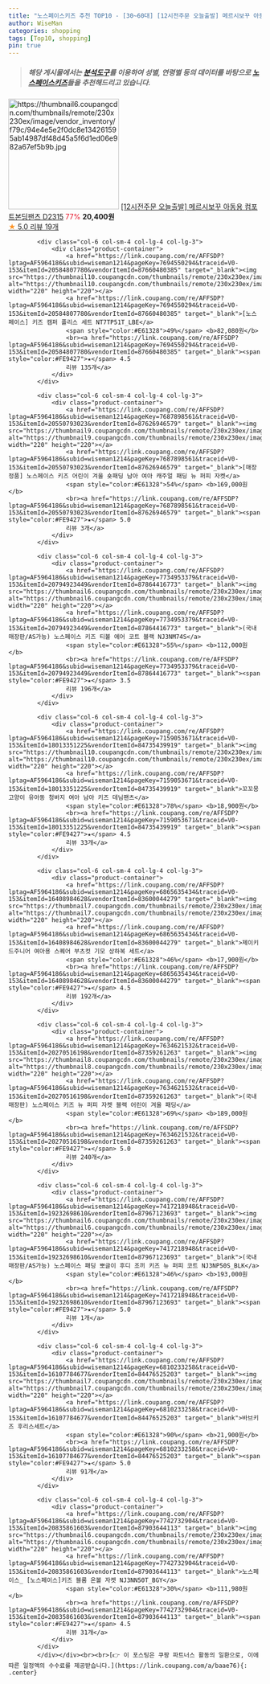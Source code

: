 ```yaml
---
title: "노스페이스키즈 추천 TOP10 - [30~60대] [12시전주문 오늘출발] 메르시보꾸 아동용 컴포트본딩팬츠 D2315"
author: WiseMan
categories: shopping
tags: [Top10, shopping]
pin: true
---
```


> ##### 해당 게시물에서는 [**분석도구**](https://itemscout.io/)를 이용하여 **성별**, **연령별** 등의 데이터를 바탕으로 [**노스페이스키즈**](https://link.coupang.com/a/baae76)들을 추천해드리고 있습니다.
<div class="container"><div class="row">
            <div class="col-6 col-sm-4 col-lg-4 col-lg-3">
                <div class="product-container">
                    <a href="https://link.coupang.com/re/AFFSDP?lptag=AF5964186&subid=wiseman1214&pageKey=7707460154&traceid=V0-153&itemId=20651837952&vendorItemId=87724849001" target="_blank"><img src="https://thumbnail6.coupangcdn.com/thumbnails/remote/230x230ex/image/vendor_inventory/f79c/94e4e5e2f0dc8e134261595ab14987df48d45a5f6d1ed06e982a67ef5b9b.jpg" alt="https://thumbnail6.coupangcdn.com/thumbnails/remote/230x230ex/image/vendor_inventory/f79c/94e4e5e2f0dc8e134261595ab14987df48d45a5f6d1ed06e982a67ef5b9b.jpg" width="220" height="220"></a>
                    <a href="https://link.coupang.com/re/AFFSDP?lptag=AF5964186&subid=wiseman1214&pageKey=7707460154&traceid=V0-153&itemId=20651837952&vendorItemId=87724849001" target="_blank">[12시전주문 오늘출발] 메르시보꾸 아동용 컴포트본딩팬츠 D2315</a>
                    <span style="color:#E61328">77%</span> <b>20,400원</b>
                    <br><a href="https://link.coupang.com/re/AFFSDP?lptag=AF5964186&subid=wiseman1214&pageKey=7707460154&traceid=V0-153&itemId=20651837952&vendorItemId=87724849001" target="_blank"><span style="color:#FE9427">★</span> 5.0
                    리뷰 19개</a>
                </div>
            </div>
            
            <div class="col-6 col-sm-4 col-lg-4 col-lg-3">
                <div class="product-container">
                    <a href="https://link.coupang.com/re/AFFSDP?lptag=AF5964186&subid=wiseman1214&pageKey=7694550294&traceid=V0-153&itemId=20584807780&vendorItemId=87660480385" target="_blank"><img src="https://thumbnail10.coupangcdn.com/thumbnails/remote/230x230ex/image/vendor_inventory/ce6b/7a0eb4b38e89d1e63c6f4ea7eb1ca4727cb912bca6d9f5087c98962102a8.jpg" alt="https://thumbnail10.coupangcdn.com/thumbnails/remote/230x230ex/image/vendor_inventory/ce6b/7a0eb4b38e89d1e63c6f4ea7eb1ca4727cb912bca6d9f5087c98962102a8.jpg" width="220" height="220"></a>
                    <a href="https://link.coupang.com/re/AFFSDP?lptag=AF5964186&subid=wiseman1214&pageKey=7694550294&traceid=V0-153&itemId=20584807780&vendorItemId=87660480385" target="_blank">[노스페이스] 키즈 캠퍼 플리스 세트 NT7TP51T_LBE</a>
                    <span style="color:#E61328">49%</span> <b>82,080원</b>
                    <br><a href="https://link.coupang.com/re/AFFSDP?lptag=AF5964186&subid=wiseman1214&pageKey=7694550294&traceid=V0-153&itemId=20584807780&vendorItemId=87660480385" target="_blank"><span style="color:#FE9427">★</span> 4.5
                    리뷰 135개</a>
                </div>
            </div>
            
            <div class="col-6 col-sm-4 col-lg-4 col-lg-3">
                <div class="product-container">
                    <a href="https://link.coupang.com/re/AFFSDP?lptag=AF5964186&subid=wiseman1214&pageKey=7687898561&traceid=V0-153&itemId=20550793023&vendorItemId=87626946579" target="_blank"><img src="https://thumbnail9.coupangcdn.com/thumbnails/remote/230x230ex/image/vendor_inventory/dc36/4f71b5a1a1277d3ff601be50265752adabffbd7542b96d16713e17ad9e8b.png" alt="https://thumbnail9.coupangcdn.com/thumbnails/remote/230x230ex/image/vendor_inventory/dc36/4f71b5a1a1277d3ff601be50265752adabffbd7542b96d16713e17ad9e8b.png" width="220" height="220"></a>
                    <a href="https://link.coupang.com/re/AFFSDP?lptag=AF5964186&subid=wiseman1214&pageKey=7687898561&traceid=V0-153&itemId=20550793023&vendorItemId=87626946579" target="_blank">[매장정품] 노스페이스 키즈 어린이 겨울 숏패딩 남아 여아 캐주얼 패딩 뉴 퍼피 자켓</a>
                    <span style="color:#E61328">54%</span> <b>169,000원</b>
                    <br><a href="https://link.coupang.com/re/AFFSDP?lptag=AF5964186&subid=wiseman1214&pageKey=7687898561&traceid=V0-153&itemId=20550793023&vendorItemId=87626946579" target="_blank"><span style="color:#FE9427">★</span> 5.0
                    리뷰 3개</a>
                </div>
            </div>
            
            <div class="col-6 col-sm-4 col-lg-4 col-lg-3">
                <div class="product-container">
                    <a href="https://link.coupang.com/re/AFFSDP?lptag=AF5964186&subid=wiseman1214&pageKey=7734953379&traceid=V0-153&itemId=20794923449&vendorItemId=87864416773" target="_blank"><img src="https://thumbnail6.coupangcdn.com/thumbnails/remote/230x230ex/image/vendor_inventory/72d5/01065e40acf7aa960c5333a9628844ab09439b7e0ee17593c871db54b507.PNG" alt="https://thumbnail6.coupangcdn.com/thumbnails/remote/230x230ex/image/vendor_inventory/72d5/01065e40acf7aa960c5333a9628844ab09439b7e0ee17593c871db54b507.PNG" width="220" height="220"></a>
                    <a href="https://link.coupang.com/re/AFFSDP?lptag=AF5964186&subid=wiseman1214&pageKey=7734953379&traceid=V0-153&itemId=20794923449&vendorItemId=87864416773" target="_blank">(국내매장판/AS가능) 노스페이스 키즈 티볼 에어 코트 블랙 NJ3NM74S</a>
                    <span style="color:#E61328">55%</span> <b>112,000원</b>
                    <br><a href="https://link.coupang.com/re/AFFSDP?lptag=AF5964186&subid=wiseman1214&pageKey=7734953379&traceid=V0-153&itemId=20794923449&vendorItemId=87864416773" target="_blank"><span style="color:#FE9427">★</span> 3.5
                    리뷰 196개</a>
                </div>
            </div>
            
            <div class="col-6 col-sm-4 col-lg-4 col-lg-3">
                <div class="product-container">
                    <a href="https://link.coupang.com/re/AFFSDP?lptag=AF5964186&subid=wiseman1214&pageKey=7159053671&traceid=V0-153&itemId=18013351225&vendorItemId=84735439919" target="_blank"><img src="https://thumbnail10.coupangcdn.com/thumbnails/remote/230x230ex/image/vendor_inventory/125b/d48f2be167744372674ef542f4350e51b57cc4eee6de14d9dcd57417b967.jpg" alt="https://thumbnail10.coupangcdn.com/thumbnails/remote/230x230ex/image/vendor_inventory/125b/d48f2be167744372674ef542f4350e51b57cc4eee6de14d9dcd57417b967.jpg" width="220" height="220"></a>
                    <a href="https://link.coupang.com/re/AFFSDP?lptag=AF5964186&subid=wiseman1214&pageKey=7159053671&traceid=V0-153&itemId=18013351225&vendorItemId=84735439919" target="_blank">꼬꼬몽 고양이 유아동 청바지 여아 남아 키즈 데님팬츠</a>
                    <span style="color:#E61328">78%</span> <b>18,900원</b>
                    <br><a href="https://link.coupang.com/re/AFFSDP?lptag=AF5964186&subid=wiseman1214&pageKey=7159053671&traceid=V0-153&itemId=18013351225&vendorItemId=84735439919" target="_blank"><span style="color:#FE9427">★</span> 4.5
                    리뷰 33개</a>
                </div>
            </div>
            
            <div class="col-6 col-sm-4 col-lg-4 col-lg-3">
                <div class="product-container">
                    <a href="https://link.coupang.com/re/AFFSDP?lptag=AF5964186&subid=wiseman1214&pageKey=6865635434&traceid=V0-153&itemId=16408984628&vendorItemId=83600044279" target="_blank"><img src="https://thumbnail7.coupangcdn.com/thumbnails/remote/230x230ex/image/vendor_inventory/52b8/ccf4c3d7c09b1d9e9ac7f2050d685ebf4aa3388980ade640db93346573c1.jpg" alt="https://thumbnail7.coupangcdn.com/thumbnails/remote/230x230ex/image/vendor_inventory/52b8/ccf4c3d7c09b1d9e9ac7f2050d685ebf4aa3388980ade640db93346573c1.jpg" width="220" height="220"></a>
                    <a href="https://link.coupang.com/re/AFFSDP?lptag=AF5964186&subid=wiseman1214&pageKey=6865635434&traceid=V0-153&itemId=16408984628&vendorItemId=83600044279" target="_blank">제이키드주니어 여아용 스퀘어 부츠컷 기모 상하복 세트</a>
                    <span style="color:#E61328">46%</span> <b>17,900원</b>
                    <br><a href="https://link.coupang.com/re/AFFSDP?lptag=AF5964186&subid=wiseman1214&pageKey=6865635434&traceid=V0-153&itemId=16408984628&vendorItemId=83600044279" target="_blank"><span style="color:#FE9427">★</span> 4.5
                    리뷰 192개</a>
                </div>
            </div>
            
            <div class="col-6 col-sm-4 col-lg-4 col-lg-3">
                <div class="product-container">
                    <a href="https://link.coupang.com/re/AFFSDP?lptag=AF5964186&subid=wiseman1214&pageKey=7634621532&traceid=V0-153&itemId=20270516198&vendorItemId=87359261263" target="_blank"><img src="https://thumbnail8.coupangcdn.com/thumbnails/remote/230x230ex/image/vendor_inventory/7439/1e1beb6e03b35f7db4e6760a001d62eae53b0e1d107629a5c5fa5813a65c.jpg" alt="https://thumbnail8.coupangcdn.com/thumbnails/remote/230x230ex/image/vendor_inventory/7439/1e1beb6e03b35f7db4e6760a001d62eae53b0e1d107629a5c5fa5813a65c.jpg" width="220" height="220"></a>
                    <a href="https://link.coupang.com/re/AFFSDP?lptag=AF5964186&subid=wiseman1214&pageKey=7634621532&traceid=V0-153&itemId=20270516198&vendorItemId=87359261263" target="_blank">(국내매장판) 노스페이스 키즈 뉴 퍼피 자켓 블랙 어린이 겨울 패딩</a>
                    <span style="color:#E61328">69%</span> <b>189,000원</b>
                    <br><a href="https://link.coupang.com/re/AFFSDP?lptag=AF5964186&subid=wiseman1214&pageKey=7634621532&traceid=V0-153&itemId=20270516198&vendorItemId=87359261263" target="_blank"><span style="color:#FE9427">★</span> 5.0
                    리뷰 240개</a>
                </div>
            </div>
            
            <div class="col-6 col-sm-4 col-lg-4 col-lg-3">
                <div class="product-container">
                    <a href="https://link.coupang.com/re/AFFSDP?lptag=AF5964186&subid=wiseman1214&pageKey=7417218948&traceid=V0-153&itemId=19232698610&vendorItemId=87967123693" target="_blank"><img src="https://thumbnail6.coupangcdn.com/thumbnails/remote/230x230ex/image/vendor_inventory/f0aa/47038678fd4a15867d09881a566d72479a8cbd80fde1a2223bd115135154.JPG" alt="https://thumbnail6.coupangcdn.com/thumbnails/remote/230x230ex/image/vendor_inventory/f0aa/47038678fd4a15867d09881a566d72479a8cbd80fde1a2223bd115135154.JPG" width="220" height="220"></a>
                    <a href="https://link.coupang.com/re/AFFSDP?lptag=AF5964186&subid=wiseman1214&pageKey=7417218948&traceid=V0-153&itemId=19232698610&vendorItemId=87967123693" target="_blank">(국내매장판/AS가능) 노스페이스 패딩 뽀글이 후디 조끼 키즈 뉴 퍼피 코트 NJ3NP50S_BLK</a>
                    <span style="color:#E61328">46%</span> <b>193,000원</b>
                    <br><a href="https://link.coupang.com/re/AFFSDP?lptag=AF5964186&subid=wiseman1214&pageKey=7417218948&traceid=V0-153&itemId=19232698610&vendorItemId=87967123693" target="_blank"><span style="color:#FE9427">★</span> 5.0
                    리뷰 1개</a>
                </div>
            </div>
            
            <div class="col-6 col-sm-4 col-lg-4 col-lg-3">
                <div class="product-container">
                    <a href="https://link.coupang.com/re/AFFSDP?lptag=AF5964186&subid=wiseman1214&pageKey=6810233258&traceid=V0-153&itemId=16107784677&vendorItemId=84476525203" target="_blank"><img src="https://thumbnail7.coupangcdn.com/thumbnails/remote/230x230ex/image/vendor_inventory/178e/0996ff961fb29dbb668b3364357aabd321e91950f05eaa4d50d7bbc6f5bf.jpg" alt="https://thumbnail7.coupangcdn.com/thumbnails/remote/230x230ex/image/vendor_inventory/178e/0996ff961fb29dbb668b3364357aabd321e91950f05eaa4d50d7bbc6f5bf.jpg" width="220" height="220"></a>
                    <a href="https://link.coupang.com/re/AFFSDP?lptag=AF5964186&subid=wiseman1214&pageKey=6810233258&traceid=V0-153&itemId=16107784677&vendorItemId=84476525203" target="_blank">바브키즈 후리스세트</a>
                    <span style="color:#E61328">90%</span> <b>21,900원</b>
                    <br><a href="https://link.coupang.com/re/AFFSDP?lptag=AF5964186&subid=wiseman1214&pageKey=6810233258&traceid=V0-153&itemId=16107784677&vendorItemId=84476525203" target="_blank"><span style="color:#FE9427">★</span> 5.0
                    리뷰 91개</a>
                </div>
            </div>
            
            <div class="col-6 col-sm-4 col-lg-4 col-lg-3">
                <div class="product-container">
                    <a href="https://link.coupang.com/re/AFFSDP?lptag=AF5964186&subid=wiseman1214&pageKey=7742732904&traceid=V0-153&itemId=20835861603&vendorItemId=87903644113" target="_blank"><img src="https://thumbnail6.coupangcdn.com/thumbnails/remote/230x230ex/image/vendor_inventory/94cf/879d249ea905c14ac6258674cf23d9c64a34669bcec0d895cce05853d6f1.png" alt="https://thumbnail6.coupangcdn.com/thumbnails/remote/230x230ex/image/vendor_inventory/94cf/879d249ea905c14ac6258674cf23d9c64a34669bcec0d895cce05853d6f1.png" width="220" height="220"></a>
                    <a href="https://link.coupang.com/re/AFFSDP?lptag=AF5964186&subid=wiseman1214&pageKey=7742732904&traceid=V0-153&itemId=20835861603&vendorItemId=87903644113" target="_blank">노스페이스_ [노스페이스]키즈 블룸 온볼 자켓 NJ3NN50T_BGY</a>
                    <span style="color:#E61328">30%</span> <b>111,980원</b>
                    <br><a href="https://link.coupang.com/re/AFFSDP?lptag=AF5964186&subid=wiseman1214&pageKey=7742732904&traceid=V0-153&itemId=20835861603&vendorItemId=87903644113" target="_blank"><span style="color:#FE9427">★</span> 4.5
                    리뷰 31개</a>
                </div>
            </div>
            </div></div><br><br>[👉 이 포스팅은 쿠팡 파트너스 활동의 일환으로, 이에 따른 일정액의 수수료를 제공받습니다.](https://link.coupang.com/a/baae76){: .center}